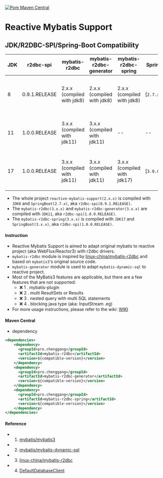 [![Pom Maven Central](https://maven-badges.herokuapp.com/maven-central/pro.chenggang/reactive-mybatis-support/badge.svg)](https://maven-badges.herokuapp.com/maven-central/pro.chenggang/reactive-mybatis-support)
# Reactive Mybatis Support

## JDK/R2DBC-SPI/Spring-Boot Compatibility

| JDK | r2dbc-spi     | mybatis-r2dbc               | mybatis-r2dbc-generator     | mybatis-r2dbc-spring        | Spring Boot       | Build and Test                                                                                                                                                                                                                                      |
|-----|---------------|-----------------------------|-----------------------------|-----------------------------|-------------------|-----------------------------------------------------------------------------------------------------------------------------------------------------------------------------------------------------------------------------------------------------|
| 8   | 0.9.1.RELEASE | 2.x.x (compiled with jdk8)  | 2.x.x (compiled with jdk8)  | 2.x.x (compiled with jdk8)  | [`2.7.x`,`3.0.0`) | [![Build and Test With Maven [2.x]](https://github.com/chenggangpro/reactive-mybatis-support/actions/workflows/workflow-2.x.yml/badge.svg?branch=2.x)](https://github.com/chenggangpro/reactive-mybatis-support/actions/workflows/workflow-2.x.yml) |
| 11  | 1.0.0.RELEASE | 3.x.x (compiled with jdk11) | 3.x.x (compiled with jdk11) | --                          | --                | [![Build and Test With Maven [3.x]](https://github.com/chenggangpro/reactive-mybatis-support/actions/workflows/workflow-3.x.yml/badge.svg?branch=3.x)](https://github.com/chenggangpro/reactive-mybatis-support/actions/workflows/workflow-3.x.yml) |
| 17  | 1.0.0.RELEASE | 3.x.x (compiled with jdk11) | 3.x.x (compiled with jdk11) | 3.x.x (compiled with jdk17) | [`3.0.0`,`~`)     | [![Build and Test With Maven [3.x]](https://github.com/chenggangpro/reactive-mybatis-support/actions/workflows/workflow-3.x.yml/badge.svg?branch=3.x)](https://github.com/chenggangpro/reactive-mybatis-support/actions/workflows/workflow-3.x.yml) |


* The whole project `reactive-mybatis-support(2.x.x)` is compiled with `JDK8` and `SpringBoot(2.7.x)`, aka `r2dbc-spi(0.9.1.RELEASE)`.
* The `mybatis-r2dbc(3.x.x)` and `mybatis-r2dbc-generator(3.x.x)` are compiled with `JDK11`, aka `r2dbc-spi(1.0.0.RELEASE)`.
* The `mybatis-r2dbc-spring(3.x.x)` is compiled with `JDK17` and  `SpringBoot(3.x.x)`, aka `r2dbc-spi(1.0.0.RELEASE)`.

#### Instruction

* Reactive Mybatis Support is aimed to adapt original mybatis to reactive project (aka WebFlux/Reactor3) with r2dbc drivers.
* `mybatis-r2dbc` module is inspired by [linux-china/mybatis-r2dbc](https://github.com/linux-china/mybatis-r2dbc) and based on `mybatis3`'s original source code.
* `mybatis-generator` module is used to adapt `mybatis-dynamic-sql` to reactive project.
* Most of the MyBatis3 features are applicable, but there are a few features that are not supported:
    * ❌ 1 . mybatis-plugin
    * ❌ 2 . multi ResultSets or Results
    * ❌ 3 . nested query with multi SQL statements
    * ❌️ 4 . blocking java type (aka: InputStream .eg)
* For more usage instructions, please refer to the wiki: [WIKI](https://github.com/chenggangpro/reactive-mybatis-support/wiki)

#### Maven Central

* dependency

```xml
<dependencies>
    <dependency>
      <groupId>pro.chenggang</groupId>
      <artifactId>mybatis-r2dbc</artifactId>
      <version>${compatible-version}</version>
    </dependency>
    <dependency>
      <groupId>pro.chenggang</groupId>
      <artifactId>mybatis-r2dbc-generator</artifactId>
      <version>${compatible-version}</version>
    </dependency>
    <dependency>
      <groupId>pro.chenggang</groupId>
      <artifactId>mybatis-r2dbc-spring</artifactId>
      <version>${compatible-version}</version>
    </dependency>
</dependencies>

```

#### Reference

* 1. [mybatis/mybatis3](https://github.com/mybatis/mybatis-3)
* 2. [mybatis/mybatis-dynamic-sql](https://github.com/mybatis/mybatis-dynamic-sql)
* 3. [linux-china/mybatis-r2dbc](https://github.com/linux-china/mybatis-r2dbc)
* 4. [DefaultDatabaseClient](https://github.com/spring-projects/spring-data-r2dbc/blob/main/src/main/java/org/springframework/data/r2dbc/core/DefaultDatabaseClient.java)
